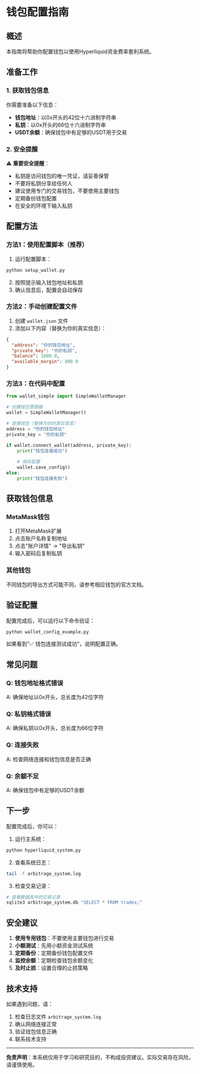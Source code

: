 # 钱包配置指南

## 概述

本指南将帮助你配置钱包以使用Hyperliquid资金费率套利系统。

## 准备工作

### 1. 获取钱包信息

你需要准备以下信息：
- **钱包地址**：以0x开头的42位十六进制字符串
- **私钥**：以0x开头的66位十六进制字符串
- **USDT余额**：确保钱包中有足够的USDT用于交易

### 2. 安全提醒

⚠️ **重要安全提醒**：
- 私钥是访问钱包的唯一凭证，请妥善保管
- 不要将私钥分享给任何人
- 建议使用专门的交易钱包，不要使用主要钱包
- 定期备份钱包配置
- 在安全的环境下输入私钥

## 配置方法

### 方法1：使用配置脚本（推荐）

1. 运行配置脚本：
```bash
python setup_wallet.py
```

2. 按照提示输入钱包地址和私钥
3. 确认信息后，配置会自动保存

### 方法2：手动创建配置文件

1. 创建 `wallet.json` 文件
2. 添加以下内容（替换为你的真实信息）：

```json
{
  "address": "你的钱包地址",
  "private_key": "你的私钥",
  "balance": 1000.0,
  "available_margin": 800.0
}
```

### 方法3：在代码中配置

```python
from wallet_simple import SimpleWalletManager

# 创建钱包管理器
wallet = SimpleWalletManager()

# 连接钱包（替换为你的真实信息）
address = "你的钱包地址"
private_key = "你的私钥"

if wallet.connect_wallet(address, private_key):
    print("钱包连接成功")
    
    # 保存配置
    wallet.save_config()
else:
    print("钱包连接失败")
```

## 获取钱包信息

### MetaMask钱包

1. 打开MetaMask扩展
2. 点击账户名称复制地址
3. 点击"账户详情" → "导出私钥"
4. 输入密码后复制私钥

### 其他钱包

不同钱包的导出方式可能不同，请参考相应钱包的官方文档。

## 验证配置

配置完成后，可以运行以下命令验证：

```bash
python wallet_config_example.py
```

如果看到"✅ 钱包连接测试成功"，说明配置正确。

## 常见问题

### Q: 钱包地址格式错误
A: 确保地址以0x开头，总长度为42位字符

### Q: 私钥格式错误
A: 确保私钥以0x开头，总长度为66位字符

### Q: 连接失败
A: 检查网络连接和钱包信息是否正确

### Q: 余额不足
A: 确保钱包中有足够的USDT余额

## 下一步

配置完成后，你可以：

1. 运行主系统：
```bash
python hyperliquid_system.py
```

2. 查看系统日志：
```bash
tail -f arbitrage_system.log
```

3. 检查交易记录：
```bash
# 查看数据库中的交易记录
sqlite3 arbitrage_system.db "SELECT * FROM trades;"
```

## 安全建议

1. **使用专用钱包**：不要使用主要钱包进行交易
2. **小额测试**：先用小额资金测试系统
3. **定期备份**：定期备份钱包配置文件
4. **监控余额**：定期检查钱包余额变化
5. **及时止损**：设置合理的止损策略

## 技术支持

如果遇到问题，请：
1. 检查日志文件 `arbitrage_system.log`
2. 确认网络连接正常
3. 验证钱包信息正确
4. 联系技术支持

---

**免责声明**：本系统仅用于学习和研究目的，不构成投资建议。实际交易存在风险，请谨慎使用。 